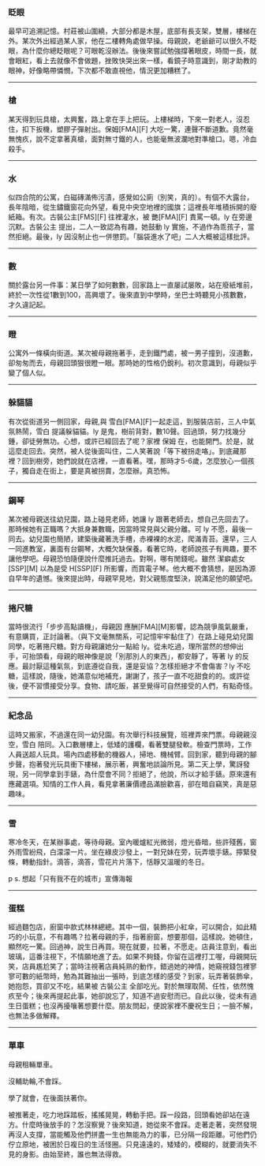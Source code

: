 ### 眨眼
最早可追溯記憶。村莊被山圍繞，大部分都是木屋，底部有長支架，雙層，樓梯在外。某次外出經過某人家，他在二樓轉角處做早操。母親說，老爺爺可以很久不眨眼，為什麼你總眨眼呢？可眼乾沒辦法。後後來嘗試勉強撐著眼皮，時間一長，就會眼紅，看上去就像不會做題，挫敗快哭出來一樣，看鏡子時意識到，剛才助教的眼神，好像略帶憐憫，下次都不敢直視他，情況更加糟糕了。

---
### 槍
某天得到玩具槍，太興奮，路上拿在手上把玩。上樓梯時，下來一對老人，沒忍住，扣下扳機，塑膠子彈射出。保姆[FMA][F] 大吃一驚，連聲不斷道歉。竟然毫無愧疚，說不定拿著真槍，面對無寸鐵的人，也能毫無波瀾地對準槍口。嗯，冷血殺手。

---
### 水
似四合院的公寓，白磁磚滿佈污漬，感覺如公廁（別笑，真的）。有個不大露台，長年陰暗，從生鏽鐵窗花向外望，看見中央空地裡的國旗；這裡長年堆積拆開的廢紙箱。有次。古裝公主[FMS][F] 往裡灌水，被 艷[FMA][F] 責罵一頓。ly 在旁邊沉默。古裝公主 提出，二人一致認為有趣，她鼓動 ly 實施，不過作為乖孩子，當然拒絕。最後，ly 因沒制止也一併懲罰。「腦袋進水了吧」二人大概被這樣批評。

---
### 數
關於露台另一件事：某日學了如何數數，回家路上一直屡試屡敗，站在廢紙堆前，終於一次性從1數到100，高興壞了。後來直到中學時，坐巴士時聽見小孩數數，才久違記起。

---
### 瞪
公寓外一條橫向街道。某次被母親拖著手，走到鐵門處，被一男子撞到，沒道歉，卻匆匆而去，母親回頭狠很瞪一眼。那時她的性格仍銳利。初次意識到，母親似乎變了個人似。

---
### 躲貓貓
有次從街道另一側回家，母親,與 雪白[FMA][F]一起走這，到服裝店前，三人中氣氛熱鬧，雪白 提議躲貓貓。ly 是鬼，樹前背對，數10聲。回過頭，努力找幾分鍾，卻徒勞無功。心想，或許已經回去了呢？家裡 保姆 在，也能開門。於是，就這麼走回去。突然，被人從後面叫住，二人笑著說「等下被拐走咯」。到底藏那裡？回到樹旁，她們說就在店裡，一直看著。嘿，那時才5-6歲，怎麼放心一個孩子，獨自走在街上，要是真被拐賣，怎麼辦。真恐怖。

---
### 鋼琴
某次被母親送往幼兒園，路上碰見老師，她讓 ly 跟著老師去，想自己先回去了。那時候她有正職嗎？大抵身兼數職，因當時常見與父親分離。可 ly 不愿，最後一同去。幼兒園也簡陋，建築後藏著洗手槽，赤裸裸的水泥，爬滿青苔。還早，三人一同進教室，裏面有台鋼琴，大概欠缺保養。看著它時，老師說孩子有興趣，要不讓他學吧。母親恐怕隨便說什麼推託過去。對啊，哪有閒錢呢。雖然 潔癖處女[SSP][M] 以為是受 H[SSP][F] 所影響，而買電子琴。他大概不會猜想，是因為源自早年的遺憾。後來提出時，母親罕見地，對父親態度堅決，說滿足他的願望吧。

---
### 捲尺糖
當時很流行「步步高點讀機」，母親因 應酬[FMA][M]影響，認為競爭風氣嚴重，有意購買，正討論著。（與下文毫無關系，可記憶牢牢黏住了）在路上碰見幼兒園同學，吃著捲尺糖。對方母親讓她分一點給 ly。從未吃過，理所當然的想伸出手，可抬頭看，母親的眼神像是說「別那別人的東西」，都安靜了，等著 ly 的反應。最討厭這種氣氛，到底遵從自我，還是妥協？怎樣拒絕才不會傷害？ly 不吃糖，這樣說，隨後，她滿意似地補充，謝謝了，孩子一直不吃甜食的的。或許從後，便不習慣接受分享。食物、請吃飯，甚至覺得可自然接受的人們，有點奇怪。

---
### 紀念品
這時又搬家，不過還在同一幼兒園。有次舉行科技展覽，班裡弄來門票。母親親沒空，雪白 陪同。入口數層樓上，低矮的護欄，看著雙腿發軟。檢查門票時，工作人員送超人玩具。場內四處移動的機器人，掃地、機械臂。回到家，聽到母親的腳步聲，抱著發光玩具衝下樓梯，展示著，興奮地談論所見。第二天上學，驚訝發現，另一同學拿到手錶，為什麼會不同？拒絕了，他說，所以才給手錶。原來還有應藏選項。知情的工作人員，看見拿著廉價禮品滿臉歡喜，卻在暗自竊笑，真是惡趣味。

---
### 雪
寒冷冬天，在某辦事處，等待母親。室內暖爐紅光微弱，燈光昏暗，些許殘舊，窗外雨雪紛飛，白濛濛一片。坐在綠皮沙發上，一對兄妹在旁，玩弄壞手錶。擰緊發條，轉動指針。滴答，滴答，雪花片片落下，恬靜又溫暖的冬日。

p s. 想起「只有我不在的城市」宣傳海報

---
### 蛋糕
經過麵包店，廚窗中款式林林總總。其中一個，裝飾把小紅傘，可以開合，如此精巧的小玩意，不有趣嗎？拉著母親的手，指著廚窗，想要那個，這樣說。她頓住，顯然吃一驚。回過神，說生日再買。現在就要，拉著，不愿走。店員注意到，看出玻璃，這番注視下，不情願地進了去。如果不夠錢，你留在這裡打工喔，母親開玩笑，店員尷尬笑了；當時注視著店員純熟的動作，錯過她的神情，她窺視錢包裡寥寥可數的紙幣時，勉為其難抽出一張時，到底怎樣的感受？到家，玩弄著裝飾傘，她抱怨，買卻又不吃，結果被 古裝公主 全部吃光。對於無理取鬧、任性，依然愧疚至今；後來再提起此事，她卻說忘了，知道不過安慰而已。自此以後，從未有過生日蛋糕；也沒再擾嚷著想要什麼。朋友問起，便說家裡不慶祝生日；一臉不解，也無法多做解釋。

---
### 單車
母親租輛單車。

沒輔助輪,不會踩。

學了就會，在後面扶著你。

被推著走，吃力地踩踏板，搖搖晃晃，轉動手把。踩一段路，回頭看她卻站在遠方。什麼時後放手的？怎沒察覺？後來知道，她從來不會踩。走著走著，突然發現再沒人支撐，當能觸及他們拼盡一生也無能為力的事，已分隔一段距離。可他們仍佇立原地，被困於日複日的生活怪圈。只見遠遠的，矮矮的，模糊的，就要消失不見的身影。由始至終，誰也無法得救。
